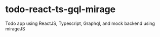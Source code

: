 # todo-react-ts-gql-mirage

Todo app using ReactJS, Typescript, Graphql, and mock backend using mirageJS
